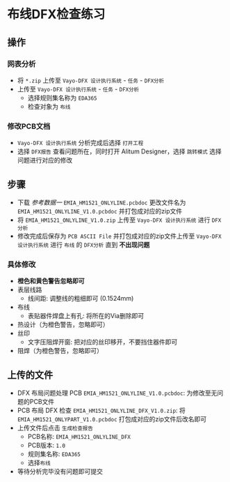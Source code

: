 # 布线DFX检查练习

## 操作

### 网表分析

* 将 `*.zip` 上传至 `Vayo-DFX 设计执行系统` - `任务` - `DFX分析`
* 上传至 `Vayo-DFX 设计执行系统` - `任务` - `DFX分析`
  * 选择规则集名称为 `EDA365`
  * 检查对象为 `布线`

### 修改PCB文档

* `Vayo-DFX 设计执行系统` 分析完成后选择 `打开工程`
* 选择 `DFX报告` 查看问题所在，同时打开 Alitum Designer，选择 `跳转模式` 选择问题进行对应的修改

## 步骤

* 下载 _参考数据一_ `EMIA_HM1521_ONLYLINE.pcbdoc` 更改文件名为 `EMIA_HM1521_ONLYLINE_V1.0.pcbdoc` 并打包成对应的zip文件
* 将 `EMIA_HM1521_ONLYLINE_V1.0.zip` 上传至 `Vayo-DFX 设计执行系统` 进行 `DFX分析`
* 修改完成后保存为 `PCB ASCII File` 并打包成对应的zip文件上传至 `Vayo-DFX 设计执行系统` 进行 `布线` 的 `DFX分析` 直到 __不出现问题__

### 具体修改

* __橙色和黄色警告忽略即可__
* 表层线路
  * 线间距: 调整线的粗细即可 (0.1524mm)
* 布线
  * 表贴器件焊盘上有孔: 将所在的Via删除即可
* 热设计（为橙色警告，忽略即可）
* 丝印
  * 文字压阻焊开窗: 把对应的丝印移开，不要挡住器件即可
* 阻焊（为橙色警告，忽略即可）

## 上传的文件

* DFX 布局问题处理 PCB `EMIA_HM1521_ONLYLINE_V1.0.pcbdoc`: 为修改至无问题的PCB文件
* PCB 布局 DFX 检查 `EMIA_HM1521_ONLYLINE_DFX_V1.0.zip`: 将 `EMIA_HM1521_ONLYPART_V1.0.pcbdoc` 打包成对应的zip文件后改名即可
* 上传文件后点击 `生成检查报告`
  * PCB名称: `EMIA_HM1521_ONLYLINE_DFX`
  * PCB版本: `1.0`
  * 规则集名称: `EDA365`
  * 选择`布线`
* 等待分析完毕没有问题即可提交
